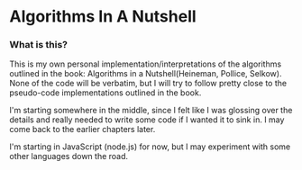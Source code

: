 Algorithms In A Nutshell
========================

### What is this?

This is my own personal implementation/interpretations of the algorithms
outlined in the book: Algorithms in a Nutshell(Heineman, Pollice, Selkow). None
of the code will be verbatim, but I will try to follow pretty close to the
pseudo-code implementations outlined in the book.

I'm starting somewhere in the middle, since I felt like I was glossing over the
details and really needed to write some code if I wanted it to sink in. I may
come back to the earlier chapters later.

I'm starting in JavaScript (node.js) for now, but I may experiment with
some other languages down the road.
